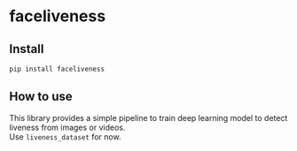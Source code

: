 # faceliveness

<!-- WARNING: THIS FILE WAS AUTOGENERATED! DO NOT EDIT! -->

## Install

``` sh
pip install faceliveness
```

## How to use

This library provides a simple pipeline to train deep learning model to
detect liveness from images or videos.  
Use `liveness_dataset` for now.
